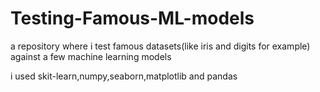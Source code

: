 # Testing-Famous-ML-models
a repository where i test famous datasets(like iris and digits for example) against a few machine learning models

i used skit-learn,numpy,seaborn,matplotlib and pandas 
